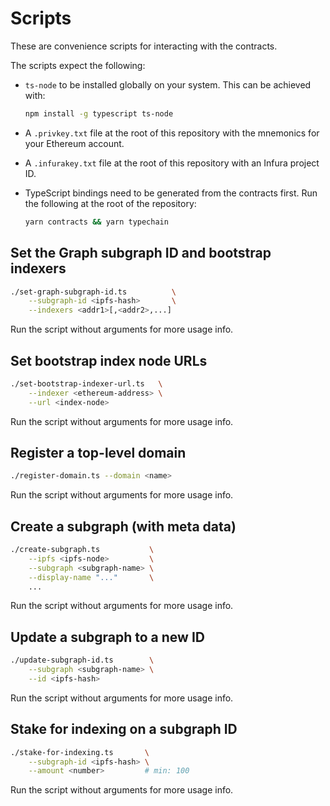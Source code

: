 # Scripts

These are convenience scripts for interacting with the contracts.

The scripts expect the following:

- `ts-node` to be installed globally on your system. This can be achieved with:

  ```sh
  npm install -g typescript ts-node
  ```

- A `.privkey.txt` file at the root of this repository with the mnemonics for
  your Ethereum account.

- A `.infurakey.txt` file at the root of this repository with an Infura project ID.

- TypeScript bindings need to be generated from the contracts first. Run the
  following at the root of the repository:

  ```sh
  yarn contracts && yarn typechain
  ```

## Set the Graph subgraph ID and bootstrap indexers

```sh
./set-graph-subgraph-id.ts          \
    --subgraph-id <ipfs-hash>       \
    --indexers <addr1>[,<addr2>,...]
```

Run the script without arguments for more usage info.

## Set bootstrap index node URLs

```sh
./set-bootstrap-indexer-url.ts   \
    --indexer <ethereum-address> \
    --url <index-node>
```

Run the script without arguments for more usage info.

## Register a top-level domain

```sh
./register-domain.ts --domain <name>
```

Run the script without arguments for more usage info.

## Create a subgraph (with meta data)

```sh
./create-subgraph.ts           \
    --ipfs <ipfs-node>         \
    --subgraph <subgraph-name> \
    --display-name "..."       \
    ...
```

Run the script without arguments for more usage info.

## Update a subgraph to a new ID

```sh
./update-subgraph-id.ts        \
    --subgraph <subgraph-name> \
    --id <ipfs-hash>
```

Run the script without arguments for more usage info.

## Stake for indexing on a subgraph ID

```sh
./stake-for-indexing.ts       \
    --subgraph-id <ipfs-hash> \
    --amount <number>         # min: 100
```

Run the script without arguments for more usage info.
